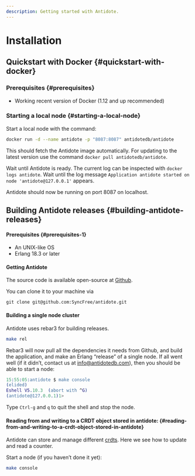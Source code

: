```yaml
---
description: Getting started with Antidote.
---
```


# Installation

## Quickstart with Docker {#quickstart-with-docker}

### Prerequisites {#prerequisites}

* Working recent version of Docker \(1.12 and up recommended\)

### Starting a local node {#starting-a-local-node}

 Start a local node with the command:

```bash
docker run -d --name antidote -p "8087:8087" antidotedb/antidote
```

This should fetch the Antidote image automatically. For updating to the latest version use the command `docker pull antidotedb/antidote`.

Wait until Antidote is ready. The current log can be inspected with `docker logs antidote`. Wait until the log message `Application antidote started on node 'antidote@127.0.0.1'` appears.

Antidote should now be running on port 8087 on localhost.

## Building Antidote releases {#building-antidote-releases}

#### Prerequisites {#prerequisites-1}

* An UNIX-like OS
* Erlang 18.3 or later

#### Getting Antidote

The source code is available open-source at [Github](https://github.com/SyncFree/antidote).

You can clone it to your machine via

```text
git clone git@github.com:SyncFree/antidote.git
```

####  Building a single node cluster

 Antidote uses rebar3 for building releases.

```bash
make rel
```

Rebar3 will now pull all the dependencies it needs from Github, and build the application, and make an Erlang “release” of a single node. If all went well \(if it didn’t, contact us at [info@antidotedb.com](mailto:info@antidotedb.com)\), then you should be able to start a node:

```erlang
15:55:05:antidote $ make console
(elided)
Eshell V5.10.3  (abort with ^G)
(antidote@127.0.0.1)1>
```

 Type `Ctrl-g` and `q` to quit the shell and stop the node.

#### Reading from and writing to a CRDT object stored in antidote: {#reading-from-and-writing-to-a-crdt-object-stored-in-antidote}

Antidote can store and manage different [crdts](https://github.com/SyncFree/antidote_crdt). Here we see how to update and read a counter.

Start a node \(if you haven’t done it yet\):

```bash
make console
```









